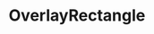 ---
title: "OverlayRectangle"
description: "Overlays an oval on top of an image."
icon: "activity_zone"
weight: 4170000000000
draft: false
---